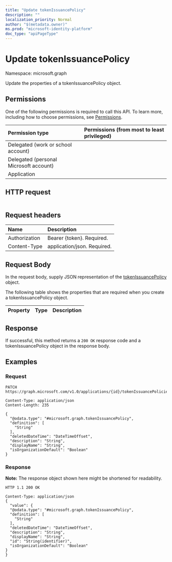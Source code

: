 ```yaml
---
title: "Update tokenIssuancePolicy"
description: ""
localization_priority: Normal
author: "$(metadata.owner)"
ms.prod: "microsoft-identity-platform"
doc_type: "apiPageType"
---
```


# Update tokenIssuancePolicy

Namespace: microsoft.graph

Update the properties of a tokenIssuancePolicy object.

## Permissions

One of the following permissions is required to call this API. To learn more, including how to choose permissions, see [Permissions](/graph/permissions-reference).

| Permission type                        | Permissions (from most to least privileged) |
| :------------------------------------- | :------------------------------------------ |
| Delegated (work or school account)     |                                             |
| Delegated (personal Microsoft account) |                                             |
| Application                            |                                             |

## HTTP request

<!-- {
  "blockType": "ignored"
}
-->

```http

```

## Request headers

| Name          | Description                 |
| :------------ | :-------------------------- |
| Authorization | Bearer {token}. Required.   |
| Content-Type  | application/json. Required. |

## Request Body

In the request body, supply JSON representation of the [tokenIssuancePolicy](../resources/-tokenissuancepolicy.md) object.

<!-- Actions and Functions -->

<!-- CRUD Methods -->

The following table shows the properties that are required when you create a tokenIssuancePolicy object.

| Property | Type | Description |
| :------- | :--- | :---------- |

## Response

If successful, this method returns a `200 OK` response code and a tokenIssuancePolicy object in the response body.

## Examples

### Request

<!-- {
  "blockType": "request",
  "name": "update_tokenissuancepolicy"
}
-->

```http
PATCH https://graph.microsoft.com/v1.0/applications/{id}/tokenIssuancePolicies/{id}

Content-Type: application/json
Content-Length: 235

{
  "@odata.type": "#microsoft.graph.tokenIssuancePolicy",
  "definition": [
    "String"
  ],
  "deletedDateTime": "DateTimeOffset",
  "description": "String",
  "displayName": "String",
  "isOrganizationDefault": "Boolean"
}

```

### Response

**Note:** The response object shown here might be shortened for readability.

<!-- {
  "blockType": "response",
  "truncated": true,
  "@odata.type": "Microsoft.DirectoryServices.tokenIssuancePolicy"
}
-->

```http
HTTP 1.1 200 OK

Content-Type: application/json
{
  "value": {
  "@odata.type": "#microsoft.graph.tokenIssuancePolicy",
  "definition": [
    "String"
  ],
  "deletedDateTime": "DateTimeOffset",
  "description": "String",
  "displayName": "String",
  "id": "String(identifier)",
  "isOrganizationDefault": "Boolean"
}
}

```
